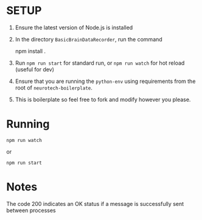 # SETUP

1. Ensure the latest version of Node.js is installed
2. In the directory `BasicBrainDataRecorder`, run the command 

    npm install .

3. Run `npm run start` for standard run, or `npm run watch` for hot reload (useful for dev)
4. Ensure that you are running the `python-env` using requirements from the root of `neurotech-boilerplate`.
5. This is boilerplate so feel free to fork and modify however you please.

# Running

    npm run watch

or 

    npm run start

# Notes

The code 200 indicates an OK status if a message is successfully sent between processes